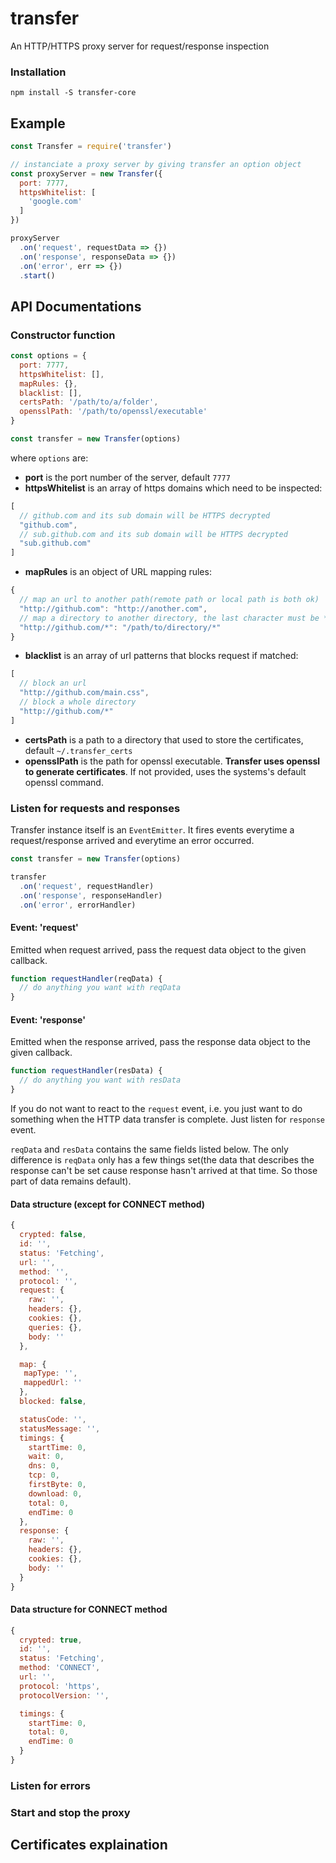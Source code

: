 # transfer

An HTTP/HTTPS proxy server for request/response inspection

### Installation

`npm install -S transfer-core`

## Example

```js
const Transfer = require('transfer')

// instanciate a proxy server by giving transfer an option object
const proxyServer = new Transfer({
  port: 7777,
  httpsWhitelist: [
    'google.com'
  ]
})

proxyServer
  .on('request', requestData => {})
  .on('response', responseData => {})
  .on('error', err => {})
  .start()
```

## API Documentations

### Constructor function

```js
const options = {
  port: 7777,
  httpsWhitelist: [],
  mapRules: {},
  blacklist: [],
  certsPath: '/path/to/a/folder',
  opensslPath: '/path/to/openssl/executable'
}

const transfer = new Transfer(options)
```
where `options` are:

- **port** is the port number of the server, default `7777`
- **httpsWhitelist** is an array of https domains which need to be inspected:
```js
[
  // github.com and its sub domain will be HTTPS decrypted
  "github.com", 
  // sub.github.com and its sub domain will be HTTPS decrypted
  "sub.github.com"
]
```
- **mapRules** is an object of URL mapping rules:
```js
{
  // map an url to another path(remote path or local path is both ok)
  "http://github.com": "http://another.com",
  // map a directory to another directory, the last character must be *
  "http://github.com/*": "/path/to/directory/*"
}
```
- **blacklist** is an array of url patterns that blocks request if matched:
```js
[
  // block an url
  "http://github.com/main.css",
  // block a whole directory
  "http://github.com/*"
]
```
- **certsPath** is a path to a directory that used to store the certificates, default `~/.transfer_certs`
- **opensslPath** is the path for openssl executable. **Transfer uses openssl to generate certificates**. If not provided, uses the systems's default openssl command.

### Listen for requests and responses

Transfer instance itself is an `EventEmitter`. It fires events everytime a request/response arrived and everytime an error occurred.

```js
const transfer = new Transfer(options)

transfer
  .on('request', requestHandler)
  .on('response', responseHandler)
  .on('error', errorHandler)
```

#### Event: 'request'

Emitted when request arrived, pass the request data object to the given callback.

```js
function requestHandler(reqData) {
  // do anything you want with reqData
}
```

#### Event: 'response'

Emitted when the response arrived, pass the response data object to the given callback.

```js
function requestHandler(resData) {
  // do anything you want with resData
}
```

If you do not want to react to the `request` event, i.e. you just want to do something when the HTTP data transfer is complete. Just listen for `response` event.

`reqData` and `resData` contains the same fields listed below. The only difference is `reqData` only has a few things set(the data that describes the response can't be set cause response hasn't arrived at that time. So those part of data remains default).

<!--TODO: Finished doc  -->

#### Data structure (except for CONNECT method) 

```js
{
  crypted: false,
  id: '',
  status: 'Fetching',
  url: '',
  method: '',
  protocol: '',
  request: {
    raw: '',
    headers: {},
    cookies: {},
    queries: {},
    body: ''
  },

  map: {
   mapType: '',
   mappedUrl: ''
  },
  blocked: false,

  statusCode: '',
  statusMessage: '',
  timings: {
    startTime: 0,
    wait: 0,
    dns: 0,
    tcp: 0,
    firstByte: 0,
    download: 0,
    total: 0,
    endTime: 0
  },
  response: {
    raw: '',
    headers: {},
    cookies: {},
    body: ''
  }
}
```

#### Data structure for CONNECT method

```js
{
  crypted: true,
  id: '',
  status: 'Fetching',
  method: 'CONNECT',
  url: '',
  protocol: 'https',
  protocolVersion: '',

  timings: {
    startTime: 0,
    total: 0,
    endTime: 0
  }
}
```


### Listen for errors

### Start and stop the proxy



## Certificates explaination